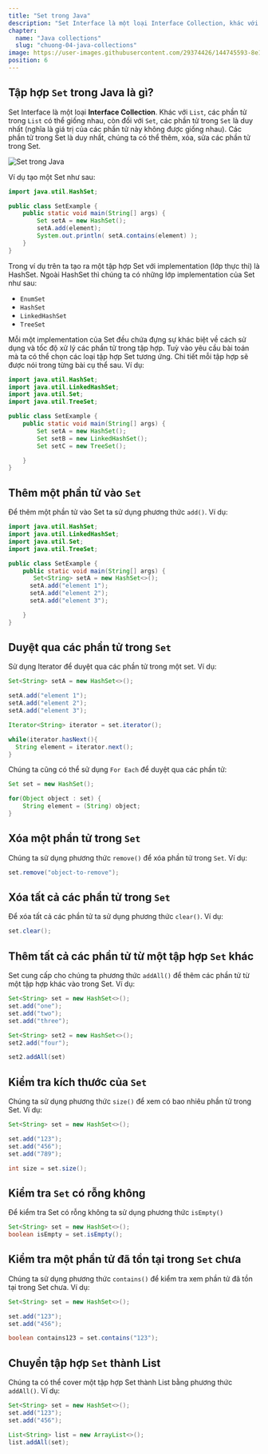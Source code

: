 ```yaml
---
title: "Set trong Java"
description: "Set Interface là một loại Interface Collection, khác với List, các phần tử trong List có thể giống nhau, còn đối với Set, các phần tử trong Set là duy nhất (nghĩa là giá trị của các phần tử này không được giống nhau)"
chapter:
  name: "Java collections"
  slug: "chuong-04-java-collections"
image: https://user-images.githubusercontent.com/29374426/144745593-8e1da2a4-1f30-46d6-96cd-4ca90bc30386.png
position: 6
---
```


## Tập hợp `Set` trong Java là gì?

Set Interface là một loại **Interface Collection**. Khác với `List`, các phần tử trong `List` có thể giống nhau, còn đối với `Set`, các phần tử trong `Set` là duy nhất (nghĩa là giá trị của các phần tử này không được giống nhau). Các phần tử trong Set là duy nhất, chúng ta có thể thêm, xóa, sửa các phần tử trong Set.

![Set trong Java](https://user-images.githubusercontent.com/29374426/144745593-8e1da2a4-1f30-46d6-96cd-4ca90bc30386.png)

Ví dụ tạo một Set như sau:

```java
import java.util.HashSet;

public class SetExample {
    public static void main(String[] args) {
        Set setA = new HashSet();
        setA.add(element);
        System.out.println( setA.contains(element) );
    }
}
```

Trong ví dụ trên ta tạo ra một tập hợp Set với implementation (lớp thực thi) là HashSet. Ngoài HashSet thì chúng ta có những lớp implementation của Set như sau:

- `EnumSet`
- `HashSet`
- `LinkedHashSet`
- `TreeSet`

Mỗi một implementation của Set đều chứa đựng sự khác biệt về cách sử dụng và tốc độ xử lý các phần tử trong tập hợp. Tuỳ vào yêu cầu bài toán mà ta có thể chọn các loại tập hợp Set tương ứng. Chi tiết mỗi tập hợp sẽ được nói trong từng bài cụ thể sau. Ví dụ:

```java
import java.util.HashSet;
import java.util.LinkedHashSet;
import java.util.Set;
import java.util.TreeSet;

public class SetExample {
    public static void main(String[] args) {
        Set setA = new HashSet();
        Set setB = new LinkedHashSet();
        Set setC = new TreeSet();

    }
}
```

## Thêm một phần tử vào `Set`

Để thêm một phần tử vào Set ta sử dụng phương thức `add()`. Ví dụ:

```java
import java.util.HashSet;
import java.util.LinkedHashSet;
import java.util.Set;
import java.util.TreeSet;

public class SetExample {
    public static void main(String[] args) {
       Set<String> setA = new HashSet<>();
      setA.add("element 1");
      setA.add("element 2");
      setA.add("element 3");

    }
}
```

## Duyệt qua các phần tử trong `Set`

Sử dụng Iterator để duyệt qua các phần tử trong một set. Ví dụ:

```java
Set<String> setA = new HashSet<>();

setA.add("element 1");
setA.add("element 2");
setA.add("element 3");

Iterator<String> iterator = set.iterator();

while(iterator.hasNext(){
  String element = iterator.next();
}
```

Chúng ta cũng có thể sử dụng `For Each` để duyệt qua các phần tử:

```java
Set set = new HashSet();

for(Object object : set) {
    String element = (String) object;
}
```

## Xóa một phần tử trong `Set`

Chúng ta sử dụng phương thức `remove()` để xóa phần tử trong `Set`. Ví dụ:

```java
set.remove("object-to-remove");
```

## Xóa tất cả các phần tử trong `Set`

Để xóa tất cả các phần tử ta sử dụng phương thức `clear()`. Ví dụ:

```java
set.clear();
```

## Thêm tất cả các phần tử từ một tập hợp `Set` khác

Set cung cấp cho chúng ta phương thức `addAll()` để thêm các phần tử từ một tập hợp khác vào trong Set. Ví dụ:

```java
Set<String> set = new HashSet<>();
set.add("one");
set.add("two");
set.add("three");

Set<String> set2 = new HashSet<>();
set2.add("four");

set2.addAll(set)
```

## Kiểm tra kích thước của `Set`

Chúng ta sử dụng phương thức `size()` để xem có bao nhiêu phần tử trong Set. Ví dụ:

```java
Set<String> set = new HashSet<>();

set.add("123");
set.add("456");
set.add("789");

int size = set.size();
```

## Kiểm tra `Set` có rỗng không

Để kiểm tra Set có rỗng không ta sử dụng phương thức `isEmpty()`

```java
Set<String> set = new HashSet<>();
boolean isEmpty = set.isEmpty();
```

## Kiểm tra một phần tử đã tồn tại trong `Set` chưa

Chúng ta sử dụng phương thức `contains()` để kiểm tra xem phần tử đã tồn tại trong Set chưa. Ví dụ:

```java
Set<String> set = new HashSet<>();

set.add("123");
set.add("456");

boolean contains123 = set.contains("123");
```

## Chuyển tập hợp `Set` thành List

Chúng ta có thể cover một tập hợp Set thành List bằng phương thức `addAll()`. Ví dụ:

```java
Set<String> set = new HashSet<>();
set.add("123");
set.add("456");

List<String> list = new ArrayList<>();
list.addAll(set);
```
